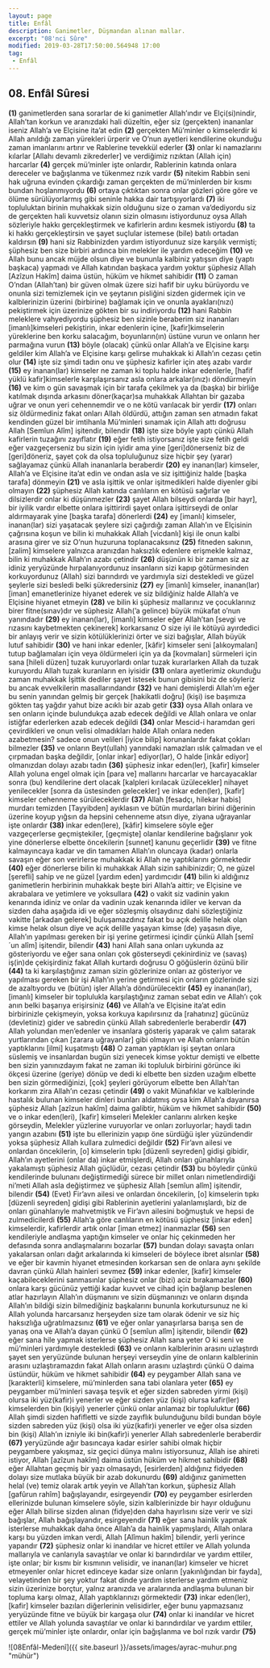 ```yaml
---
layout: page
title: Enfâl
description: Ganimetler, Düşmandan alınan mallar.
excerpt: "08'nci Sûre"
modified: 2019-03-28T17:50:00.564948 17:00
tag: 
 - Enfâl
---
```


## 08. Enfâl Sûresi 

**(1)** ganimetlerden sana sorarlar de ki ganimetler Allah’ındır ve Elçi(si)nindir, Allah’tan korkun ve aranızdaki hali düzeltin, eğer siz (gerçekten) inananlar iseniz Allah’a ve Elçisine ita’at edin 
**(2)** gerçekten Mü’minler o kimselerdir ki Allah anıldığı zaman yürekleri ürperir ve O’nun ayetleri kendilerine okunduğu zaman imanlarını artırır ve Rablerine tevekkül ederler
**(3)** onlar ki namazlarını kılarlar [Allahı devamlı zikrederler] ve verdiğimiz rızıktan (Allah için) harcarlar
**(4)** gerçek mü’minler işte onlardır, Rablerinin katında onlara dereceler ve bağışlanma ve tükenmez rızık vardır
**(5)** nitekim Rabbin seni hak uğruna evinden çıkardığı zaman gerçekten de mü’minlerden bir kısmı bundan hoşlanmıyordu
**(6)** ortaya çıktıktan sonra onlar gözleri göre göre ve ölüme sürülüyorlarmış gibi seninle hakka dair tartışıyorlardı
**(7)** iki topluluktan birinin muhakkak sizin olduğunu size o zaman va’dediyordu siz de gerçekten hali kuvvetsiz olanın sizin olmasını istiyordunuz oysa Allah sözleriyle hakkı gerçekleştirmek ve kafirlerin ardını kesmek istiyordu
**(8)** ta ki hakkı gerçekleştirsin ve şayet suçlular istemese (bile) batılı ortadan kaldırsın
**(9)** hani siz Rabbinizden yardım istiyordunuz size karşılık vermişti; şüphesiz ben size birbiri ardınca bin melekler ile yardım edeceğim
**(10)** ve Allah bunu ancak müjde olsun diye ve bununla kalbiniz yatışsın diye (yaptı başkaca) yapmadı ve Allah katından başkaca yardım yoktur şüphesiz Allah [Azîzun Hakîm] daima üstün, hüküm ve hikmet sahibidir
**(11)** O zaman O’ndan (Allah’tan) bir güven olmak üzere sizi hafif bir uyku bürüyordu ve onunla sizi temizlemek için ve şeytanın pisliğini sizden gidermek için ve kalblerinizin üzerini (birbirine) bağlamak için ve onunla ayakları(nızı) pekiştirmek için üzerinize gökten bir su indiriyordu
**(12)** hani Rabbin meleklere vahyediyordu şüphesiz ben sizinle beraberim siz inananları [imanlı]kimseleri pekiştirin, inkar edenlerin içine, [kafir]kimselerin yüreklerine ben korku salacağım, boyunların(ın) üstüne vurun ve onların her parmağına vurun
**(13)** böyle (olacak) çünkü onlar Allah’a ve Elçisine karşı geldiler kim Allah’a ve Elçisine karşı gelirse muhakkak ki Allah’ın cezası çetin olur
**(14)** işte siz şimdi tadın onu ve şüphesiz kafirler için ateş azabı vardır
**(15)** ey inanan(lar) kimseler ne zaman ki toplu halde inkar edenlerle, [hafif yüklü kafir]kimselerle karşılaşırsanız asla onlara arkalar(ınız)ı döndürmeyin
**(16)** ve kim o gün savaşmak için bir tarafa çekilmek ya da (başka) bir birliğe katılmak dışında arkasını döner(kaçar)sa muhakkak Allahtan bir gazaba uğrar ve onun yeri cehennemdir ve o ne kötü varılacak bir yerdir
**(17)** onları siz öldürmediniz fakat onları Allah öldürdü, attığın zaman sen atmadın fakat kendinden güzel bir imtihanla Mü’minleri sınamak için Allah attı doğrusu Allah [Semîun Alîm] işitendir, bilendir 
**(18)** işte size böyle yaptı çünkü Allah kafirlerin tuzağını zayıflatır
**(19)** eğer fetih istiyorsanız işte size fetih geldi eğer vazgeçerseniz bu sizin için iyidir ama yine [geri]dönerseniz biz de [geri]döneriz, şayet çok da olsa topluluğunuz size hiçbir şey (yarar) sağlayamaz çünkü Allah inananlarla beraberdir
**(20)** ey inanan(lar) kimseler, Allah’a ve Elçisine ita’at edin ve ondan asla ve siz işittiğiniz halde [başka tarafa] dönmeyin
**(21)** ve asla işittik ve onlar işitmedikleri halde diyenler gibi olmayın
**(22)** şüphesiz Allah katında canlıların en kötüsü sağırlar ve dilsizlerdir onlar ki düşünmezler
**(23)** şayet Allah bilseydi onlarda [bir hayr], bir iyilik vardır elbette onlara işittirirdi şayet onlara işittirseydi de onlar aldırmayarak yine [başka tarafa] dönerlerdi 
**(24)** ey [imanlı] kimseler, inanan(lar) sizi yaşatacak şeylere sizi çağırdığı zaman Allah’ın ve Elçisinin çağrısına koşun ve bilin ki muhakkak Allah [vicdanlı] kişi ile onun kalbi arasına girer ve siz O’nun huzuruna toplanacaksınız
**(25)** fitneden sakının, [zalim] kimselere yalnızca aranızdan haksızlık edenlere erişmekle kalmaz, bilin ki muhakkak Allah’ın azabı çetindir
**(26)** düşünün ki bir zaman siz az idiniz yeryüzünde hırpalanıyordunuz insanların sizi kapıp götürmesinden korkuyordunuz (Allah) sizi barındırdı ve yardımıyla sizi destekledi ve güzel şeylerle sizi besledi belki şükredersiniz
**(27)** ey [imanlı] kimseler, inanan(lar) [iman] emanetlerinize hiyanet ederek ve siz bildiğiniz halde Allah’a ve Elçisine hiyanet etmeyin 
**(28)** ve bilin ki şüphesiz mallarınız ve çocuklarınız birer fitne(sınav)dır ve süphesiz Allah(’a gelince) büyük mükafat o’nun yanındadır
**(29)** ey inanan(lar), [imanlı] kimseler eğer Allah’tan [sevgi ve rızasını kaybetmekten çekinerek] korkarsanız O size iyi ile kötüyü ayırdedici bir anlayış verir ve sizin kötülüklerinizi örter ve sizi bağışlar, Allah büyük lutuf sahibidir
**(30)** ve hani inkar edenler, [kâfir] kimseler seni [alıkoymaları] tutup bağlamaları için veya öldürmeleri için ya da [kovmaları] sürmeleri için sana [hileli düzen] tuzak kuruyorlardı onlar tuzak kurarlarken Allah da tuzak kuruyordu Allah tuzak kuranların en iyisidir
**(31)** onlara ayetlerimiz okunduğu zaman muhakkak İşittik dediler şayet istesek bunun gibisini biz de söyleriz bu ancak evvelkilerin masallarındandır
**(32)** ve hani demişlerdi Allah’ım eğer bu senin yanından gelmiş bir gerçek [hakikatli doğru] (kişi) ise başımıza gökten taş yağdır yahut bize acıklı bir azab getir
**(33)** oysa Allah onlara ve sen onların içinde bulundukça azab edecek değildi ve Allah onlara ve onlar istiğfar ederlerken azab edecek değildi
**(34)** onlar Mescid-i haramdan geri çevirdikleri ve onun velisi olmadıkları halde Allah onlara neden azabetmesin? sadece onun velileri [iyice bilip] korunanlardır fakat çokları bilmezler
**(35)** ve onların Beyt(ullah) yanındaki namazları ıslık çalmadan ve el çırpmadan başka değildir, [onlar inkar] ediyor(lar), O halde [inkâr ediyor] olmanızdan dolayı azabı tadın
**(36)** şüphesiz inkar eden(ler), [kafir] kimseler Allah yoluna engel olmak için [para ve] mallarını harcarlar ve harcayacaklar sonra (bu) kendilerine dert olacak [kalpleri kırılacak üzülecekler]  nihayet yenilecekler [sonra da üstesinden gelecekler] ve inkar eden(ler), [kafir] kimseler cehenneme sürüleceklerdir
**(37)** Allah [fesadçı, hilekar habis] murdarı temizden [Tayyibden] ayıklasın ve bütün murdarları birini diğerinin üzerine koyup yığsın da hepsini cehenneme atsın diye, ziyana uğrayanlar işte onlardır 
**(38)** inkar eden(lere), [kâfir] kimselere söyle eğer vazgeçerlerse geçmiştekiler, [geçmişte] olanlar kendilerine  bağışlanır yok yine dönerlerse elbette öncekilerin [sunnet] kanunu geçerlidir
**(39)** ve fitne kalmayıncaya kadar ve din tamamen Allah’ın oluncaya (kadar) onlarla savaşın eğer son verirlerse muhakkak ki Allah ne yaptıklarını görmektedir
**(40)** eğer dönerlerse bilin ki muhakkak Allah sizin sahibinizdir; O, ne güzel [şerefli] sahip ve ne güzel [yardım eden] yardımcıdır
**(41)** bilin ki aldığınız ganimetlerin herbirinin muhakkak beşte biri Allah’a aittir; ve Elçisine ve akrabalara ve yetimlere ve yoksullara
**(42)** o vakit siz vadinin yakın kenarında idiniz ve onlar da vadinin uzak kenarında idiler ve kervan da sizden daha aşağıda idi ve eğer sözleşmiş olsaydınız dahi sözleştiğiniz vakitte [arkadan gelerek] buluşamazdınız fakat bu açık delille helak olan kimse helak olsun diye ve açık delille yaşayan kimse (de) yaşasın diye, Allah’ın yapılması gereken bir işi yerine getirmesi içindir çünkü Allah [semî´un alîm] işitendir, bilendir
**(43)** hani Allah sana onları uykunda az gösteriyordu ve eğer sana onları çok gösterseydi çekinirdiniz ve (savaş) iş(in)de çekişirdiniz fakat Allah kurtardı doğrusu O göğüslerin özünü bilir
**(44)** ta ki karşılaştığınız zaman sizin gözlerinize onları az gösteriyor ve yapılması gereken bir işi Allah’ın yerine getirmesi için onların gözlerinde sizi de azaltıyordu ve (bütün) işler Allah’a döndürülecektir
**(45)** ey inanan(lar), [imanlı] kimseler bir toplulukla karşılaştığınız zaman sebat edin ve Allah’ı çok anın belki başarıya erişirsiniz
**(46)** ve Allah’a ve Elçisine ita’at edin birbirinizle çekişmeyin, yoksa korkuya kapılırsınız da [rahatınız] gücünüz (devletiniz) gider ve sabredin çünkü Allah sabredenlerle beraberdir
**(47)** Allah yolundan men’edenler ve insanlara gösteriş yaparak ve çalım satarak yurtlarından çıkan [zarara uğrayanlar] gibi olmayın ve Allah onların bütün yaptıklarını [ilmi] kuşatmıştı
**(48)** O zaman yaptıkları işi şeytan onlara süslemiş ve insanlardan bugün sizi yenecek kimse yoktur demişti ve elbette ben sizin yanınızdayım fakat ne zaman iki topluluk birbirini görünce iki ökçesi üzerine (geriye) dönüp ve dedi ki elbette ben sizden uzağım elbette ben sizin görmediğinizi, [çok] şeyleri görüyorum elbette ben Allah’tan korkarım zira Allah’ın cezası çetindir
**(49)** o vakit Münafıklar ve kalblerinde hastalık bulunan kimseler dinleri bunları aldatmış oysa kim Allah’a dayanırsa şüphesiz Allah [azîzun hakîm] daima galibtir, hüküm ve hikmet sahibidir
**(50)** ve o inkar eden(leri), [kafir] kimseleri Melekler canlarını alırken keşke görseydin, Melekler yüzlerine vuruyorlar ve onları zorluyorlar; haydi tadın yangın azabını
**(51)** işte bu ellerinizin yapıp öne sürdüğü işler yüzündendir yoksa şüphesiz Allah kullara zulmedici değildir
**(52)** Fir’avn ailesi ve onlardan öncekilerin, [o] kimselerin tıpkı [düzenli seyreden] gidişi gibidir, Allah’ın ayetlerini (onlar da) inkar etmişlerdi, Allah onları günahlarıyla yakalamıştı şüphesiz Allah güçlüdür, cezası çetindir
**(53)** bu böyledir çünkü kendilerinde bulunanı değiştirmediği sürece bir millet onları nimetlendirdiği ni’meti Allah asla değiştirmez ve şüphesiz Allah [semîun alîm] işitendir, bilendir
**(54)** (Evet) Fir’avn ailesi ve onlardan öncekilerin, [o] kimselerin tıpkı [düzenli seyreden] gidişi gibi Rablerinin ayetlerini yalanlamışlardı, biz de onları günahlarıyle mahvetmiştik ve Fir’avn ailesini boğmuştuk ve hepsi de zulmedicilerdi
**(55)** Allah’a göre canlıların en kötüsü şüphesiz [inkar eden] kimselerdir, kafirlerdir artık onlar [iman etmez] inanmazlar
**(56)** sen kendileriyle andlaşma yaptığın kimseler ve onlar hiç çekinmeden her defasında sonra andlaşmalarını bozarlar 
**(57)** bundan dolayı savaşta onları yakalarsan onları dağıt arkalarında ki kimseleri de böylece ibret alsınlar
**(58)** ve eğer bir kavmin hiyanet etmesinden korkarsan sen de onlara aynı şekilde davran çünkü Allah hainleri sevmez
**(59)** inkar edenler, [kafir] kimseler kaçabileceklerini sanmasınlar şüphesiz onlar (bizi) aciz bırakamazlar
**(60)** onlara karşı gücünüz yettiği kadar kuvvet ve cihad için bağlanıp beslenen atlar hazırlayın Allah’ın düşmanını ve sizin düşmanınızı ve onların dışında Allah’ın bildiği sizin bilmediğiniz başkalarını bununla korkutursunuz ne ki Allah yolunda harcarsanız herşeyden size tam olarak ödenir ve siz hiç haksızlığa uğratılmazsınız
**(61)** ve eğer onlar yanaşırlarsa barışa sen de yanaş ona ve Allah’a dayan çünkü O [semîun alîm] işitendir, bilendir
**(62)** eğer sana hile yapmak isterlerse şüphesiz Allah sana yeter O ki seni ve mü’minleri yardımıyle destekledi
**(63)** ve onların kalblerinin arasını uzlaştırdı şayet sen yeryüzünde bulunan herşeyi verseydin yine de onların kalblerinin arasını uzlaştıramazdın fakat Allah onların arasını uzlaştırdı çünkü O daima üstündür, hüküm ve hikmet sahibidir
**(64)** ey peygamber Allah sana ve [karakterli] kimselere, mü’minlerden sana tabi olanlara yeter
**(65)** ey peygamber mü’minleri savaşa teşvik et eğer sizden sabreden yirmi (kişi) olursa iki yüz(kafir)i yenerler ve eğer sizden yüz (kişi) olursa kafir(ler) kimselerden bin (kişiyi) yenerler çünkü onlar anlamaz bir topluluktur
**(66)** Allah şimdi sizden hafifletti ve sizde zayıflık bulunduğunu bildi bundan böyle sizden sabreden yüz (kişi) olsa iki yüz(kafir)i yenerler ve eğer olsa sizden bin (kişi) Allah’ın izniyle iki bin(kafir)i yenerler Allah sabredenlerle beraberdir
**(67)** yeryüzünde ağır basıncaya kadar esirler sahibi olmak hiçbir peygambere yakışmaz, siz geçici dünya malını istiyorsunuz, Allah ise ahireti istiyor, Allah [azîzun hakîm] daima üstün hüküm ve hikmet sahibidir
**(68)** eğer Allahtan geçmiş bir yazı olmasaydı, [esirlerden] aldığınız fidyeden dolayı size mutlaka büyük bir azab dokunurdu 
**(69)** aldığınız ganimetten helal (ve) temiz olarak artık yeyin ve Allah’tan korkun, şüphesiz Allah [gafûrun rahîm] bağışlayandır, esirgeyendir
**(70)** ey peygamber esirlerden ellerinizde bulunan kimselere söyle, sizin kalblerinizde bir hayır olduğunu eğer Allah bilirse sizden alınan (fidye)den daha hayırlısını size verir ve sizi bağışlar, Allah bağışlayandır, esirgeyendir
**(71)** eğer sana hainlik yapmak isterlerse muhakkak daha önce Allah’a da hainlik yapmışlardı, Allah onlara karşı bu yüzden imkan verdi, Allah [Alîmun hakîm] bilendir, yerli yerince yapandır
**(72)** şüphesiz onlar ki inandılar ve hicret ettiler ve Allah yolunda mallarıyla ve canlarıyla savaştılar ve onlar ki barındırdılar ve yardım ettiler, işte onlar; bir kısmı bir kısmının velisidir, ve inanan(lar) kimseler ve hicret etmeyenler onlar hicret edinceye kadar size onların [yakınlığından bir fayda], velayetinden bir şey yoktur fakat dinde yardım isterlerse yardım etmeniz sizin üzerinize borçtur, yalnız aranızda ve aralarında andlaşma bulunan bir topluma karşı olmaz, Allah yaptıklarınızı görmektedir
**(73)** inkar eden(ler), [kafir] kimseler bazıları diğerlerinin velisidirler, eğer bunu yapmazsanız yeryüzünde fitne ve büyük bir kargaşa olur
**(74)** onlar ki inandılar ve hicret ettiler ve Allah yolunda savaştılar ve onlar ki barındırdılar ve yardım ettiler, gerçek mü’minler işte onlardır, onlar için bağışlanma ve bol rızık vardır
**(75)** 

![08Enfâl-Medenî]({{ site.baseurl }}/assets/images/ayrac-muhur.png "mühür")

